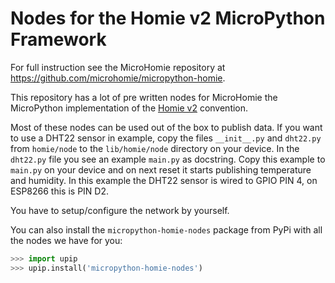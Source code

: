 # Nodes for the Homie v2 MicroPython Framework

For full instruction see the MicroHomie repository at https://github.com/microhomie/micropython-homie.

This repository has a lot of pre written nodes for MicroHomie the MicroPython implementation of the [Homie v2](https://github.com/marvinroger/homie) convention.

Most of these nodes can be used out of the box to publish data. If you want to use a DHT22 sensor in example, copy the files `__init__.py` and `dht22.py` from `homie/node` to the `lib/homie/node` directory on your device. In the `dht22.py` file you see an example `main.py` as docstring. Copy this example to `main.py` on your device and on next reset it starts publishing temperature and humidity. In this example the DHT22 sensor is wired to GPIO PIN 4, on ESP8266 this is PIN D2.

You have to setup/configure the network by yourself.

You can also install the `micropython-homie-nodes` package from PyPi with all the nodes we have for you:

```python
>>> import upip
>>> upip.install('micropython-homie-nodes')
```

